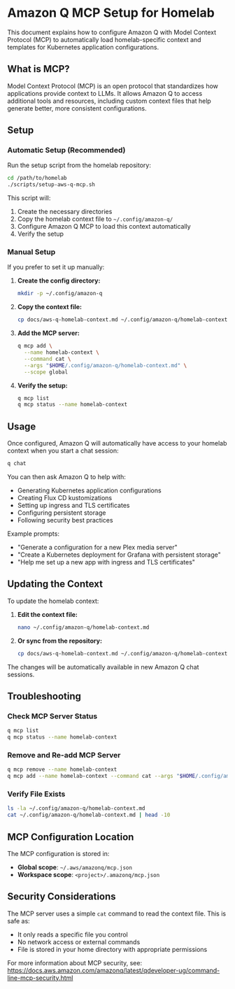 # Amazon Q MCP Setup for Homelab

This document explains how to configure Amazon Q with Model Context Protocol (MCP) to automatically load homelab-specific context and templates for Kubernetes application configurations.

## What is MCP?

Model Context Protocol (MCP) is an open protocol that standardizes how applications provide context to LLMs. It allows Amazon Q to access additional tools and resources, including custom context files that help generate better, more consistent configurations.

## Setup

### Automatic Setup (Recommended)

Run the setup script from the homelab repository:

```bash
cd /path/to/homelab
./scripts/setup-aws-q-mcp.sh
```

This script will:
1. Create the necessary directories
2. Copy the homelab context file to `~/.config/amazon-q/`
3. Configure Amazon Q MCP to load this context automatically
4. Verify the setup

### Manual Setup

If you prefer to set it up manually:

1. **Create the config directory:**
   ```bash
   mkdir -p ~/.config/amazon-q
   ```

2. **Copy the context file:**
   ```bash
   cp docs/aws-q-homelab-context.md ~/.config/amazon-q/homelab-context.md
   ```

3. **Add the MCP server:**
   ```bash
   q mcp add \
     --name homelab-context \
     --command cat \
     --args "$HOME/.config/amazon-q/homelab-context.md" \
     --scope global
   ```

4. **Verify the setup:**
   ```bash
   q mcp list
   q mcp status --name homelab-context
   ```

## Usage

Once configured, Amazon Q will automatically have access to your homelab context when you start a chat session:

```bash
q chat
```

You can then ask Amazon Q to help with:
- Generating Kubernetes application configurations
- Creating Flux CD kustomizations
- Setting up ingress and TLS certificates
- Configuring persistent storage
- Following security best practices

Example prompts:
- "Generate a configuration for a new Plex media server"
- "Create a Kubernetes deployment for Grafana with persistent storage"
- "Help me set up a new app with ingress and TLS certificates"

## Updating the Context

To update the homelab context:

1. **Edit the context file:**
   ```bash
   nano ~/.config/amazon-q/homelab-context.md
   ```

2. **Or sync from the repository:**
   ```bash
   cp docs/aws-q-homelab-context.md ~/.config/amazon-q/homelab-context.md
   ```

The changes will be automatically available in new Amazon Q chat sessions.

## Troubleshooting

### Check MCP Server Status
```bash
q mcp list
q mcp status --name homelab-context
```

### Remove and Re-add MCP Server
```bash
q mcp remove --name homelab-context
q mcp add --name homelab-context --command cat --args "$HOME/.config/amazon-q/homelab-context.md" --scope global
```

### Verify File Exists
```bash
ls -la ~/.config/amazon-q/homelab-context.md
cat ~/.config/amazon-q/homelab-context.md | head -10
```

## MCP Configuration Location

The MCP configuration is stored in:
- **Global scope**: `~/.aws/amazonq/mcp.json`
- **Workspace scope**: `<project>/.amazonq/mcp.json`

## Security Considerations

The MCP server uses a simple `cat` command to read the context file. This is safe as:
- It only reads a specific file you control
- No network access or external commands
- File is stored in your home directory with appropriate permissions

For more information about MCP security, see: https://docs.aws.amazon.com/amazonq/latest/qdeveloper-ug/command-line-mcp-security.html
